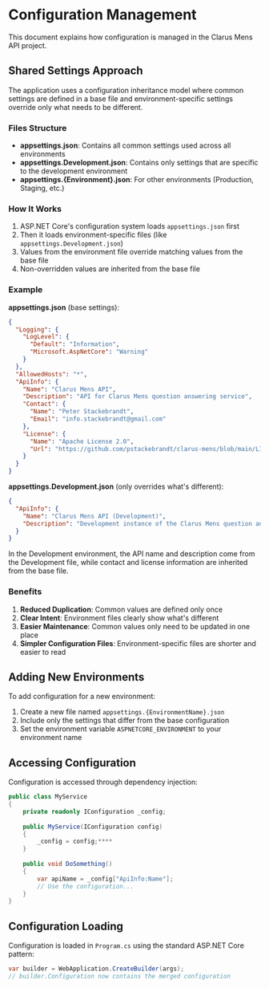 # Configuration Management

This document explains how configuration is managed in the Clarus Mens API project.

## Shared Settings Approach

The application uses a configuration inheritance model where common settings are defined in a base file and environment-specific settings override only what needs to be different.

### Files Structure

- **appsettings.json**: Contains all common settings used across all environments
- **appsettings.Development.json**: Contains only settings that are specific to the development environment
- **appsettings.{Environment}.json**: For other environments (Production, Staging, etc.)

### How It Works

1. ASP.NET Core's configuration system loads `appsettings.json` first
2. Then it loads environment-specific files (like `appsettings.Development.json`)
3. Values from the environment file override matching values from the base file
4. Non-overridden values are inherited from the base file

### Example

**appsettings.json** (base settings):

```json
{
  "Logging": {
    "LogLevel": {
      "Default": "Information",
      "Microsoft.AspNetCore": "Warning"
    }
  },
  "AllowedHosts": "*",
  "ApiInfo": {
    "Name": "Clarus Mens API",
    "Description": "API for Clarus Mens question answering service",
    "Contact": {
      "Name": "Peter Stackebrandt",
      "Email": "info.stackebrandt@gmail.com"
    },
    "License": {
      "Name": "Apache License 2.0",
      "Url": "https://github.com/pstackebrandt/clarus-mens/blob/main/LICENSE"
    }
  }
}
```

**appsettings.Development.json** (only overrides what's different):

```json
{
  "ApiInfo": {
    "Name": "Clarus Mens API (Development)",
    "Description": "Development instance of the Clarus Mens question answering service"
  }
}
```

In the Development environment, the API name and description come from the Development file, while contact and license information are inherited from the base file.

### Benefits

1. **Reduced Duplication**: Common values are defined only once
2. **Clear Intent**: Environment files clearly show what's different
3. **Easier Maintenance**: Common values only need to be updated in one place
4. **Simpler Configuration Files**: Environment-specific files are shorter and easier to read

## Adding New Environments

To add configuration for a new environment:

1. Create a new file named `appsettings.{EnvironmentName}.json`
2. Include only the settings that differ from the base configuration
3. Set the environment variable `ASPNETCORE_ENVIRONMENT` to your environment name

## Accessing Configuration

Configuration is accessed through dependency injection:

```csharp
public class MyService
{
    private readonly IConfiguration _config;
    
    public MyService(IConfiguration config)
    {
        _config = config;****
    }
    
    public void DoSomething()
    {
        var apiName = _config["ApiInfo:Name"];
        // Use the configuration...
    }
}
```

## Configuration Loading

Configuration is loaded in `Program.cs` using the standard ASP.NET Core pattern:

```csharp
var builder = WebApplication.CreateBuilder(args);
// builder.Configuration now contains the merged configuration
```
